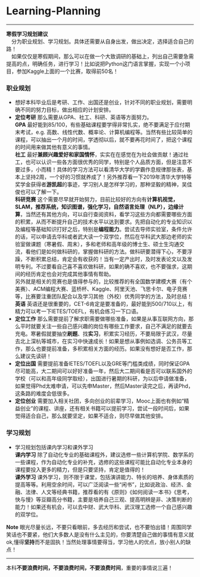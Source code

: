# Learning-Planning
------------------
**寒假学习规划建议**   
&emsp;分为职业规划、学习规划。具体还需要从自身出发，做出决定，选择适合自己的路！  
&emsp;如果仅仅是寒假期间，那么可以在做一个大致调研的基础上，列出自己需要急需提高的点，明确任务，进行学习！比如说把Python这门语言掌握，实现一个小项目，参加Kaggle上面的一个比赛，取得前50名！
### 职业规划
* 想好本科毕业后是考研、工作、出国还是创业，针对不同的职业规划，需要明确不同的努力目标，做出相应的计划安排。
* **定位考研** 那么需要从GPA、社工、科研、英语等方面努力。   
**GPA** 最好能到85/100，有些基础课程要学得非常扎实，绝不要满足于应付期末考试，e.g. 高数、线性代数、概率论、计算机编程等。当然有些比较简单的课程，可以抽出一个月的时间，学透彻以后，就不要再花时间了，把这个课程的时间用来做其他有意义的事情。  
**社工** 最好**兼顾兴趣爱好和家国情怀**，实实在在感觉在为社会做贡献！通过社工，也可以认识一些各方面很优秀的同学，特别是个人品质方面，但是注意不要过多，小而精！具体的学习方法可以看清华大学的学霸作息规律那张表，基本上坚持2周，一个好的习惯就养成了！另外推荐看一下2019年清华大学特等奖学金获得者**游凯超**的事迹，学习别人是怎样学习的，那种坚毅的精神，吴佳俊也可以了解一下。   
**科研竞赛** 这个需要尽早就开始努力，目前比较好的方向有**计算机视觉，SLAM，推荐系统，知识图谱，强化学习，自然语言处理（NLP），边缘计算**，当然还有其他方向，可以自行查阅资料，看学习这些方向都需要哪些方面的积累，从而不断提升自己的技术水平以达到要求。先把自动化的专业知识以及编程等基础知识打好之后，特别是**编程能力**。尝试去导师实验室，条件允许的话，可以申请去华科或者武大读一个双学位，然后在华科武大那边老师的实验室做课题（寒暑假、周末），多和老师和高年级的博士生、硕士生沟通交流，看他们是如何做科研的，掌握做科研的方法。做科研要潜得下心，不要浮躁，不断积累总结，肯定会有收获的！当有一定产出时，及时发表论文以及发明专利。不过要看自己喜不喜欢做科研，如果的确不喜欢，也不要强求，这期间的经历肯定也会对完成其他事情有帮助。  
另外就是相关的竞赛也是值得参与的，比较推荐的有全国数学建模大赛（有个美赛）、ACM编程大赛、蓝桥杯、Kaggle、阿里天池、飞思卡尔、电子竞赛等，比赛要注重团队配合以及学习其他（外校）优秀同学的方法，及时总结！
**英语** 英语还是很重要的，CET-6肯定是要准备的，最好能到500/710以上，有精力可以考一下IETES/TOEFL，有机会练习一下口语。
* **定位工作** 那么需要提前了解求职需要做哪些准备，如果是从事互联网方向，那么平时就要关注一些自己感兴趣的岗位有哪些工作要求，自己不满足的就要去充电。寒暑假就要抽空**刷题**、找**实习**，积累实习经历，不要局限于武汉，尽量去北上深杭等城市，在实习中快速成长！如果是想从事例如选调、公务员等工作，那么也要提前准备，多积累相关方面的经历。如果没有想好是否工作，那么建议先读研！
* **定位出国** 需要提前准备IETES/TOEFL以及GRE等门槛类成绩，同时保证GPA尽可能高，大二期间可以好好准备一年，然后大二期间看是否可以联系国外的学校（可以和高年级同学取经），出国进行暑期的科研，为以后申请做准备，如果觉得Phd太难申请，可以先申Master，然后Master读完之后，再读Phd，这条路的难度会低很多。
* **定位创业** 需要加入相关社团，多向创业的前辈学习，Mooc上面也有例如“精益创业”的课程、讲座，还有相关书籍可以提前学习，尝试一段时间后，如果觉得适合自己，那么就要坚定，如果不适合，则尽早做其他安排。
### 学习规划
* 学习规划包括课内学习和课外学习  
**课内学习** 除了自动化专业的基础课程外，建议选修一些计算机学院、数学系的一些课程，作为自动化专业的补充，选修的这些课程可能比自动化专业本身的课程要投入更多的精力，但是只要坚持，肯定是值得的！  
**课外学习** 课外学习，则不限于课堂，包括演讲能力、特长的培养、身体素质的提高等等。利用空余时间，可以广泛阅读一些“闲书”，比如说政治、经济、金融、法律、人文等经典书籍，推荐看的有《原则》《如何阅读一本书》《思考，快与慢》等豆瓣高分书籍，主要是培养自己三观、提高明辨是非、决策判断的能力！如果还有机会，可以去中财、武大华科、武汉理工选修一个自己感兴趣的双学位。    


**Note** 眼光尽量长远，不要只看眼前，多去经历和尝试，也不要怕出错！周围同学笑话也不要紧，他们大多数人是没有什么主见的，你要清楚自己做的事情有意义就ok,懂得**坚持**而不是固执！当然处理事情要得当，学习他人的优点，放小别人的缺点！


-----------------
本科**不要浪费时间，不要浪费时间，不要浪费时间**，重要的事情说三遍！
